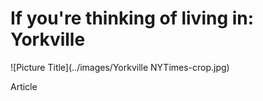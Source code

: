 If you're thinking of living in: Yorkville
===
      
         

![Picture Title](../images/Yorkville NYTimes-crop.jpg)

Article

